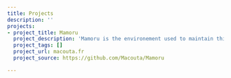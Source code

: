 ```yaml
---
title: Projects
description: ''
projects:
- project_title: Mamoru
  project_description: 'Mamoru is the environement used to maintain this wiki. '
  project_tags: []
  project_url: macouta.fr
  project_source: https://github.com/Macouta/Mamoru

---
```


